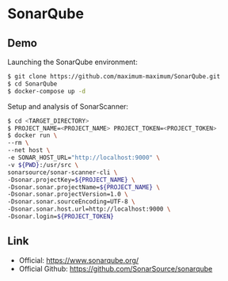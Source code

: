 # SonarQube

## Demo

Launching the SonarQube environment:

```zsh
$ git clone https://github.com/maximum-maximum/SonarQube.git
$ cd SonarQube
$ docker-compose up -d
```

Setup and analysis of SonarScanner:

```zsh
$ cd <TARGET_DIRECTORY>
$ PROJECT_NAME=<PROJECT_NAME> PROJECT_TOKEN=<PROJECT_TOKEN>
$ docker run \
--rm \
--net host \
-e SONAR_HOST_URL="http://localhost:9000" \
-v ${PWD}:/usr/src \
sonarsource/sonar-scanner-cli \
-Dsonar.projectKey=${PROJECT_NAME} \
-Dsonar.sonar.projectName=${PROJECT_NAME} \
-Dsonar.sonar.projectVersion=1.0 \
-Dsonar.sonar.sourceEncoding=UTF-8 \
-Dsonar.sonar.host.url=http://localhost:9000 \
-Dsonar.login=${PROJECT_TOKEN}
```

## Link

- Official: <https://www.sonarqube.org/>
- Official Github: <https://github.com/SonarSource/sonarqube>
